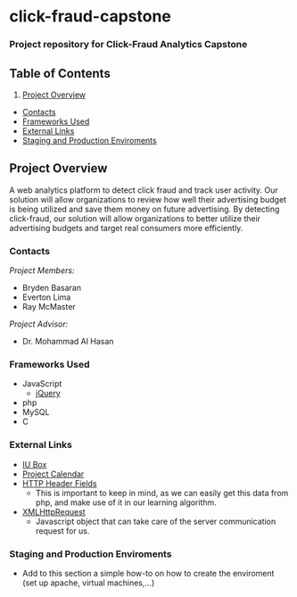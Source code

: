 click-fraud-capstone
====================

### Project repository for Click-Fraud Analytics Capstone

## Table of Contents
1. [Project Overview](#project-overview)
  * [Contacts](#contacts)
  * [Frameworks Used](#frameworks-used)
  * [External Links](#external-links)
  * [Staging and Production Enviroments](#staging-and-production-enviroments)


## Project Overview
A web analytics platform to detect click fraud and track user activity. Our solution will allow organizations 
to review how well their advertising budget is being utilized and save them money on future advertising. By detecting click-fraud,
our solution will allow organizations to better utilize their advertising budgets and target real consumers more efficiently.


### Contacts
*Project Members:*   
- Bryden Basaran 
- Everton Lima 
- Ray McMaster

*Project Advisor:* 
- Dr. Mohammad Al Hasan

### Frameworks Used
- JavaScript
  * [jQuery](http://learn.jquery.com)
- php
- MySQL
- C

### External Links 
- [IU Box](https://iu.box.com/s/gcdnmju6k48psy6f6w5h)
- [Project Calendar](http://www.google.com/calendar/embed?src=krimzun.com_9q19bvjt1tr2qccdjo104849jc%40group.calendar.google.com&ctz=America/New_York)
- [HTTP Header Fields](http://en.wikipedia.org/wiki/List_of_HTTP_header_fields)
  * This is important to keep in mind, as we can easily get this data from php, and make use of it in our learning algorithm.
- [XMLHttpRequest](http://www.w3schools.com/dom/dom_http.asp)
  * Javascript object that can take care of the server communication request for us.

### Staging and Production Enviroments
- Add to this section a simple how-to on how to create the enviroment
(set up apache, virtual machines,...)

